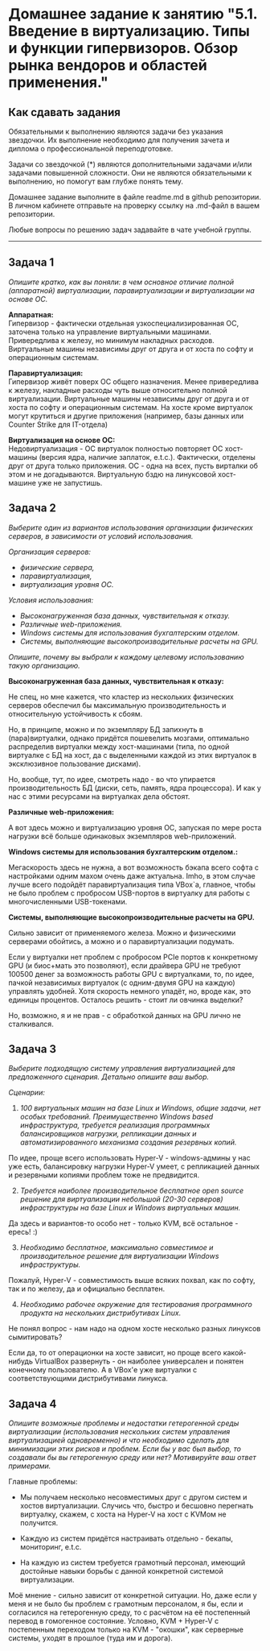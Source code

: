 # Домашнее задание к занятию "5.1. Введение в виртуализацию. Типы и функции гипервизоров. Обзор рынка вендоров и областей применения."


## Как сдавать задания

Обязательными к выполнению являются задачи без указания звездочки. Их выполнение необходимо для получения зачета и диплома о профессиональной переподготовке.

Задачи со звездочкой (*) являются дополнительными задачами и/или задачами повышенной сложности. Они не являются обязательными к выполнению, но помогут вам глубже понять тему.

Домашнее задание выполните в файле readme.md в github репозитории. В личном кабинете отправьте на проверку ссылку на .md-файл в вашем репозитории.

Любые вопросы по решению задач задавайте в чате учебной группы.

---

## Задача 1

*Опишите кратко, как вы поняли: в чем основное отличие полной (аппаратной) виртуализации, паравиртуализации и виртуализации на основе ОС.*

**Аппаратная:**  
Гипервизор - фактически отдельная узкоспециализированная ОС, заточена только на управление виртуальными машинами. Привередлива к железу, но минимум накладных расходов. Виртуальные машины независимы друг от друга и от хоста по софту и операционным системам.

**Паравиртуализация:**  
Гипервизор живёт поверх ОС общего назначения. Менее привередлива к железу, накладные расходы чуть выше относительно полной виртуализации. Виртуальные машины независимы друг от друга и от хоста по софту и операционным системам. На хосте кроме виртуалок могут крутиться и другие приложения (например, базы данных или Counter Strike для IT-отдела)

**Виртуализация на основе ОС:**  
Недовиртуализация - ОС виртуалок полностью повторяет ОС хост-машины (версия ядра, наличие заплаток, e.t.c.). Фактически, отделены друг от друга только приложения. ОС - одна на всех, пусть вирталки об этом и не догадываются. Виртуальную бздю на линуксовой хост-машине уже не запустишь.

## Задача 2

*Выберите один из вариантов использования организации физических серверов, в зависимости от условий использования.*

*Организация серверов:*
- *физические сервера,*
- *паравиртуализация,*
- *виртуализация уровня ОС.*

*Условия использования:*
- *Высоконагруженная база данных, чувствительная к отказу.*
- *Различные web-приложения.*
- *Windows системы для использования бухгалтерским отделом.*
- *Системы, выполняющие высокопроизводительные расчеты на GPU.*

*Опишите, почему вы выбрали к каждому целевому использованию такую организацию.*

**Высоконагруженная база данных, чувствительная к отказу:** 

Не спец, но мне кажется, что кластер из нескольких физических серверов обеспечил бы максимальную производительность и относительную устойчивость к сбоям.  

Но, в принципе, можно и по экземпляру БД запихнуть в (пара)виртуалки, однако придётся пошевелить мозгами, оптимально распределив виртуалки между хост-машинами (типа, по одной виртуалке с БД на хост, да с выделенными каждой из этих виртуалок в эксклюзивное пользование дисками).  

Но, вообще, тут, по идее, смотреть надо - во что упирается производительность БД (диски, сеть, память, ядра процессора). И как у нас с этими ресурсами на виртуалках дела обстоят.

**Различные web-приложения:**

А вот здесь можно и виртуализацию уровня ОС, запуская по мере роста нагрузки всё больше одинаковых экземпляров web-приложений.

**Windows системы для использования бухгалтерским отделом.:**  

Мегаскорость здесь не нужна, а вот возможность бэкапа всего софта с настройками одним махом очень даже актуальна. Imho, в этом случае лучше всего подойдёт паравиртуализация типа VBox`а, главное, чтобы не было проблем с пробросом USB-портов в виртуалку для работы с многочисленными USB-токенами.

**Системы, выполняющие высокопроизводительные расчеты на GPU.**  

Сильно зависит от применяемого железа. Можно и физическими серверами обойтись, а можно и о паравиртуализации подумать. 

Если у виртуалки нет проблем с пробросом PCIe портов к конкретному GPU (и биос+мать это позволяют), если драйвера GPU не требуют 100500 денег за возможность работы GPU с виртуалками, то, по идее, пачкой независимых виртуалок (с одним-двумя GPU на каждую) управлять удобней. Хотя скорость немного упадёт, но, вроде как, это единицы процентов. Осталось решить - стоит ли овчинка выделки?

Но, возможно, я и не прав - с обработкой данных на GPU лично не сталкивался.

## Задача 3

*Выберите подходящую систему управления виртуализацией для предложенного сценария. Детально опишите ваш выбор.*

*Сценарии:*

1. *100 виртуальных машин на базе Linux и Windows, общие задачи, нет особых требований. Преимущественно Windows based инфраструктура, требуется реализация программных балансировщиков нагрузки, репликации данных и автоматизированного механизма создания резервных копий.*

По идее, проще всего использовать Hyper-V - windows-админы у нас уже есть, балансировку нагрузки Hyper-V умеет, с репликацией данных и резервными копиями проблем тоже не предвидится.

2. *Требуется наиболее производительное бесплатное open source решение для виртуализации небольшой (20-30 серверов) инфраструктуры на базе Linux и Windows виртуальных машин.*

Да здесь и вариантов-то особо нет - только KVM, всё остальное - ересь! :)

3. *Необходимо бесплатное, максимально совместимое и производительное решение для виртуализации Windows инфраструктуры.*

Пожалуй, Hyper-V - совместимость выше всяких похвал, как по софту, так и по железу, да и официально бесплатен.

4. *Необходимо рабочее окружение для тестирования программного продукта на нескольких дистрибутивах Linux.*

Не понял вопрос - нам надо на одном хосте несколько разных линуксов сымитировать? 

Если да, то от операционки на хосте зависит, но проще всего какой-нибудь VirtualBox развернуть - он наиболее универсален и понятен конечному пользователю. А в VBox'е уже виртуалки с соответствующими дистрибутивами линукса.

## Задача 4

*Опишите возможные проблемы и недостатки гетерогенной среды виртуализации (использования нескольких систем управления виртуализацией одновременно) и что необходимо сделать для минимизации этих рисков и проблем. Если бы у вас был выбор, то создавали бы вы гетерогенную среду или нет? Мотивируйте ваш ответ примерами.*

Главные проблемы:  
+ Мы получаем несколько несовместимых друг с другом систем и хостов виртуализации. Случись что, быстро и бесшовно перегнать виртуалку, скажем, с хоста на Hyper-V на хост с KVMом не получится.

+ Каждую из систем придётся настраивать отдельно - бекапы, мониторинг, e.t.c.

+ На каждую из систем требуется грамотный персонал, имеющий достойные навыки борьбы с данной конкретной системой виртуализации.

Моё мнение - сильно зависит от конкретной ситуации.  Но, даже если у меня и не было бы проблем с грамотным персоналом, я бы, если и согласился на гетерогенную среду, то с расчётом на её постепенный перевод в гомогенное состояние. Условно, KVM + Hyper-V с постепенным переходом только на KVM - "окошки", как серверные системы, уходят в прошлое (туда им и дорога).

